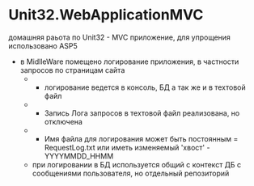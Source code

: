 # Unit32.WebApplicationMVC
домашняя раьота по Unit32 - MVC приложение, для упрощения использовано ASP5
- в MidlleWare помещено логирование приложения, в частности запросов по страницам сайта
  - - логирование ведется в консоль, БД а так же и в техтовой файл 
   -  - Запись Лога запросов в техтовой файл реализована, но отключена
   -  - Имя файла для логирования может быть постоянным = RequestLog.txt или иметь изменяемый 'хвост' - YYYYMMDD_HHMM
   -  при логировании в БД используется общий с контекст ДБ с сообщениями пользователя, но отдельный репозиторий
